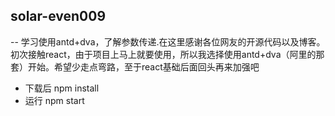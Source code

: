 ## solar-even009
-- 学习使用antd+dva，了解参数传递.在这里感谢各位网友的开源代码以及博客。初次接触react，由于项目上马上就要使用，所以我选择使用antd+dva（阿里的那套）开始。希望少走点弯路，至于react基础后面回头再来加强吧

- 下载后 npm install
- 运行 npm start
